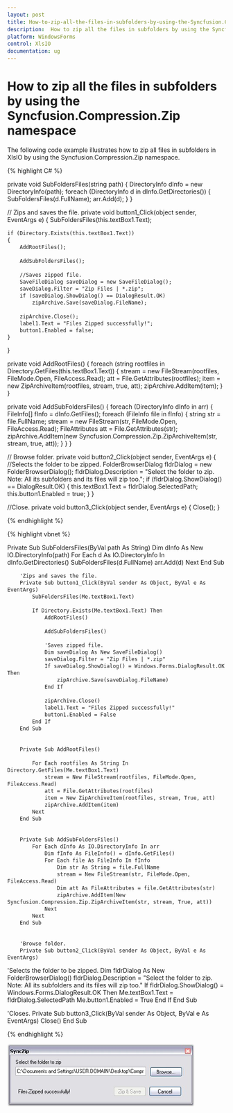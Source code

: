 ```yaml
---
layout: post
title: How-to-zip-all-the-files-in-subfolders-by-using-the-Syncfusion.Compression.Zip-namespace | WindowsForms | Syncfusion
description:  How to zip all the files in subfolders by using the Syncfusion.Compression.Zip namespace
platform: WindowsForms
control: XlsIO	
documentation: ug
---
```


# How to zip all the files in subfolders by using the Syncfusion.Compression.Zip namespace

The following code example illustrates how to zip all files in subfolders in XlsIO by using the Syncfusion.Compression.Zip namespace.
 
{% highlight C# %}

private void SubFoldersFiles(string path)
{
    DirectoryInfo dInfo = new DirectoryInfo(path);
    foreach (DirectoryInfo d in dInfo.GetDirectories())
    {
        SubFoldersFiles(d.FullName);
        arr.Add(d);
    }
}
 
// Zips and saves the file.
private void button1_Click(object sender, EventArgs e)
{
    SubFoldersFiles(this.textBox1.Text);
 
    if (Directory.Exists(this.textBox1.Text))
    {
        AddRootFiles();
 
        AddSubFoldersFiles();
 
        //Saves zipped file.
        SaveFileDialog saveDialog = new SaveFileDialog();
        saveDialog.Filter = "Zip Files | *.zip";
        if (saveDialog.ShowDialog() == DialogResult.OK)
            zipArchive.Save(saveDialog.FileName);
 
        zipArchive.Close();
        label1.Text = "Files Zipped successfully!";
        button1.Enabled = false;
    }
}
 
private void AddRootFiles()
{
    foreach (string rootfiles in Directory.GetFiles(this.textBox1.Text))
    {
        stream = new FileStream(rootfiles, FileMode.Open, FileAccess.Read);
        att = File.GetAttributes(rootfiles);
        item = new ZipArchiveItem(rootfiles, stream, true, att);
        zipArchive.AddItem(item);
    }
}
 
private void AddSubFoldersFiles()
{
    foreach (DirectoryInfo dInfo in arr)
    {
        FileInfo[] fInfo = dInfo.GetFiles();
        foreach (FileInfo file in fInfo)
        {
            string str = file.FullName;
            stream = new FileStream(str, FileMode.Open, FileAccess.Read);
            FileAttributes att = File.GetAttributes(str);
            zipArchive.AddItem(new Syncfusion.Compression.Zip.ZipArchiveItem(str, stream, true, att));
        }
    }
}
 
// Browse folder.
private void button2_Click(object sender, EventArgs e)
{
//Selects the folder to be zipped.
    FolderBrowserDialog fldrDialog = new FolderBrowserDialog();
    fldrDialog.Description = "Select the folder to zip. Note: All its subfolders and its files will zip too.";
    if (fldrDialog.ShowDialog() == DialogResult.OK)
    {
        this.textBox1.Text = fldrDialog.SelectedPath;
        this.button1.Enabled = true;
    }
}
 
//Close.
private void button3_Click(object sender, EventArgs e)
{
    Close();
}

{% endhighlight %}

{% highlight vbnet %}

  Private Sub SubFoldersFiles(ByVal path As String)
            Dim dInfo As New IO.DirectoryInfo(path)
            For Each d As IO.DirectoryInfo In dInfo.GetDirectories()
                SubFoldersFiles(d.FullName)
                arr.Add(d)
            Next
        End Sub
 
 
        'Zips and saves the file.
        Private Sub button1_Click(ByVal sender As Object, ByVal e As     EventArgs)
            SubFoldersFiles(Me.textBox1.Text)
 
            If Directory.Exists(Me.textBox1.Text) Then
                AddRootFiles()
 
                AddSubFoldersFiles()
 
                'Saves zipped file.
                Dim saveDialog As New SaveFileDialog()
                saveDialog.Filter = "Zip Files | *.zip"
                If saveDialog.ShowDialog() = Windows.Forms.DialogResult.OK Then
                    zipArchive.Save(saveDialog.FileName)
                End If
 
                zipArchive.Close()
                label1.Text = "Files Zipped successfully!"
                button1.Enabled = False
            End If
        End Sub
 
 
        Private Sub AddRootFiles()
 
            For Each rootfiles As String In Directory.GetFiles(Me.textBox1.Text)
                stream = New FileStream(rootfiles, FileMode.Open, FileAccess.Read)
                att = File.GetAttributes(rootfiles)
                item = New ZipArchiveItem(rootfiles, stream, True, att)
                zipArchive.AddItem(item)
            Next
        End Sub
 
 
        Private Sub AddSubFoldersFiles()
            For Each dInfo As IO.DirectoryInfo In arr
                Dim fInfo As FileInfo() = dInfo.GetFiles()
                For Each file As FileInfo In fInfo
                    Dim str As String = file.FullName
                    stream = New FileStream(str, FileMode.Open, FileAccess.Read)
                    Dim att As FileAttributes = file.GetAttributes(str)
                    zipArchive.AddItem(New Syncfusion.Compression.Zip.ZipArchiveItem(str, stream, True, att))
                Next
            Next
        End Sub
 
 
        'Browse folder.
        Private Sub button2_Click(ByVal sender As Object, ByVal e As EventArgs)
'Selects the folder to be zipped.
            Dim fldrDialog As New FolderBrowserDialog()
            fldrDialog.Description = "Select the folder to zip. Note: All its subfolders and its files will zip too."
            If fldrDialog.ShowDialog() = Windows.Forms.DialogResult.OK Then
                Me.textBox1.Text = fldrDialog.SelectedPath
                Me.button1.Enabled = True
            End If
        End Sub
 
 
'Closes.
        Private Sub button3_Click(ByVal sender As Object, ByVal e As EventArgs)
            Close()
        End Sub

{% endhighlight %}

![](FAQ_images/FAQ_img2.png)